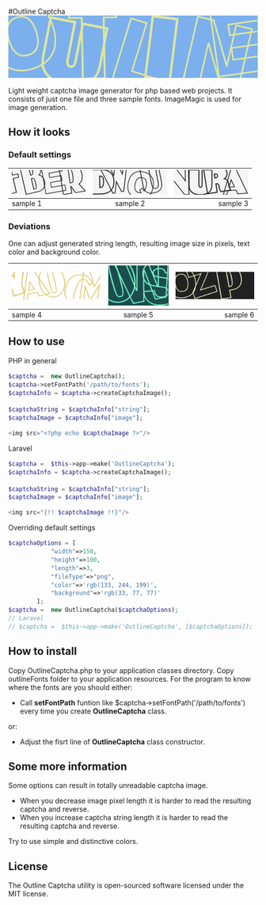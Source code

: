 #Outline Captcha
 ![Outline capture](/samples/outline.png "title")
 
 
Light weight captcha image generator for php based web projects. It consists of just one file and three sample fonts. ImageMagic is used for image generation. 

## How it looks
### Default settings


| ![Outline capture default](/samples/default1.png "Default 1") | ![Outline capture default](/samples/default2.png "Default 2") | ![Outline capture default](/samples/default3.png "Default 3") |
| ------------- |:-------------:| -----:|
| sample 1      | sample 2 | sample 3 | 



### Deviations

One can adjust generated string length, resulting image size in pixels, text color and background color. 

| ![Outline capture sample](/samples/possible1.png "Sample 4") | ![Outline capture sample](/samples/possible3.png "Sample 5") | ![Outline capture sample](/samples/possible4.png "Sample 6") |
| ------------- |:-------------:| -----:|
| sample 4      | sample 5 | sample 6 | 

## How to use
PHP in general
```php
$captcha =  new OutlineCaptcha();
$captcha->setFontPath('/path/to/fonts'); 
$captchaInfo = $captcha->createCaptchaImage();

$captchaString = $captchaInfo["string"];
$captchaImage = $captchaInfo["image"];
```
```php
<img src="<?php echo $captchaImage ?>"/>
```
Laravel
```php
$captcha =  $this->app->make('OutlineCaptcha');
$captchaInfo = $captcha->createCaptchaImage();

$captchaString = $captchaInfo["string"];
$captchaImage = $captchaInfo["image"];
```
```php
<img src="{!! $captchaImage !!}"/>
```
Overriding default settings
```php
$captchaOptions = [
            "width"=>150,
            "height"=>100,
            "length"=>3,
            "fileType"=>"png",
            "color"=>'rgb(133, 244, 199)',
            "background"=>'rgb(33, 77, 77)'
        ];
$captcha =  new OutlineCaptcha($captchaOptions);
// Laravel
// $captcha =  $this->app->make('OutlineCaptcha', [$captchaOptions]);
```
## How to install

Copy OutlineCaptcha.php to your application classes directory. Copy outlineFonts folder to your application resources.
For the program to know where the fonts are you should either:

* Call __setFontPath__ funtion like $captcha->setFontPath('/path/to/fonts') every time you create __OutlineCaptcha__ class.

or:

* Adjust the fisrt line of  __OutlineCaptcha__ class constructor. 

## Some more information

Some options can result in totally unreadable captcha image. 
* When you decrease image pixel length it is harder to read the resulting captcha and reverse. 
* When you increase captcha string length it is harder to read the resulting captcha and reverse. 

Try to use simple and distinctive colors.




## License
The Outline Captcha utility is open-sourced software licensed under the MIT license.
